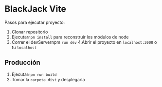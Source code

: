 # BlackJack Vite

Pasos para ejecutar proyecto:

1. Clonar repositorio
2. Ejecutar```npm install``` para reconstruir los módulos de node
3. Correr el devServernpm ```run dev```
4.Abrir el proyecto en ```localhost:3000``` o tu ```localhost```

## Producción

1. Ejecutar```npm run build```
2. Tomar la ```carpeta dist``` y desplegarla
